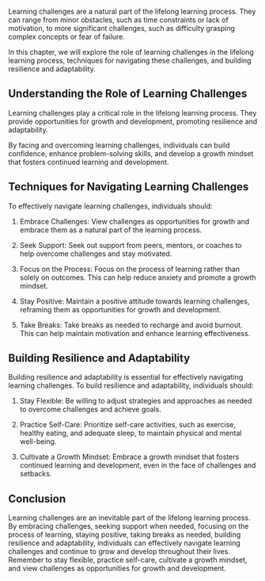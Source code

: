 
Learning challenges are a natural part of the lifelong learning process. They can range from minor obstacles, such as time constraints or lack of motivation, to more significant challenges, such as difficulty grasping complex concepts or fear of failure.

In this chapter, we will explore the role of learning challenges in the lifelong learning process, techniques for navigating these challenges, and building resilience and adaptability.

Understanding the Role of Learning Challenges
---------------------------------------------

Learning challenges play a critical role in the lifelong learning process. They provide opportunities for growth and development, promoting resilience and adaptability.

By facing and overcoming learning challenges, individuals can build confidence, enhance problem-solving skills, and develop a growth mindset that fosters continued learning and development.

Techniques for Navigating Learning Challenges
---------------------------------------------

To effectively navigate learning challenges, individuals should:

1. Embrace Challenges: View challenges as opportunities for growth and embrace them as a natural part of the learning process.

2. Seek Support: Seek out support from peers, mentors, or coaches to help overcome challenges and stay motivated.

3. Focus on the Process: Focus on the process of learning rather than solely on outcomes. This can help reduce anxiety and promote a growth mindset.

4. Stay Positive: Maintain a positive attitude towards learning challenges, reframing them as opportunities for growth and development.

5. Take Breaks: Take breaks as needed to recharge and avoid burnout. This can help maintain motivation and enhance learning effectiveness.

Building Resilience and Adaptability
------------------------------------

Building resilience and adaptability is essential for effectively navigating learning challenges. To build resilience and adaptability, individuals should:

1. Stay Flexible: Be willing to adjust strategies and approaches as needed to overcome challenges and achieve goals.

2. Practice Self-Care: Prioritize self-care activities, such as exercise, healthy eating, and adequate sleep, to maintain physical and mental well-being.

3. Cultivate a Growth Mindset: Embrace a growth mindset that fosters continued learning and development, even in the face of challenges and setbacks.

Conclusion
----------

Learning challenges are an inevitable part of the lifelong learning process. By embracing challenges, seeking support when needed, focusing on the process of learning, staying positive, taking breaks as needed, building resilience and adaptability, individuals can effectively navigate learning challenges and continue to grow and develop throughout their lives. Remember to stay flexible, practice self-care, cultivate a growth mindset, and view challenges as opportunities for growth and development.
